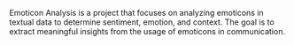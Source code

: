 Emoticon Analysis is a project that focuses on analyzing emoticons in textual data to determine sentiment, emotion, and context. The goal is to extract meaningful insights from the usage of emoticons in communication.
